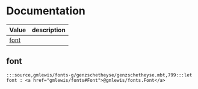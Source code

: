 # Documentation
|Value|description|
|---|---|
|[font](#font)||

## font

```moonbit
:::source,gmlewis/fonts-g/genzschetheyse/genzschetheyse.mbt,799:::let font : <a href="gmlewis/fonts#Font">@gmlewis/fonts.Font</a>
```

